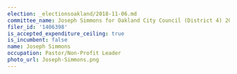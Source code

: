 ```yaml
---
election: _electionsoakland/2018-11-06.md
committee_name: Joseph Simmons for Oakland City Council (District 4) 2018
filer_id: '1406398'
is_accepted_expenditure_ceiling: true
is_incumbent: false
name: Joseph Simmons
occupation: Pastor/Non-Profit Leader
photo_url: Joseph-Simmons.png
---
```

